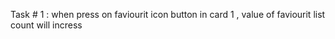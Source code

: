 Task # 1 :
when press on faviourit icon button in card 1 , value of faviourit list count will incress
